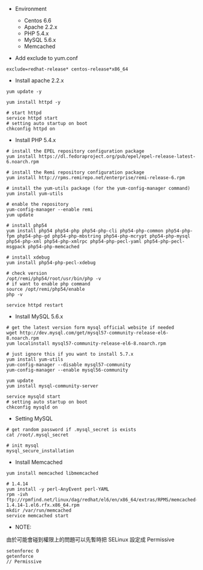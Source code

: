 - Environment
  - Centos 6.6
  - Apache 2.2.x
  - PHP 5.4.x
  - MySQL 5.6.x
  - Memcached

- Add exclude to yum.conf

```
exclude=redhat-release* centos-release*x86_64
```

- Install apache 2.2.x

```
yum update -y

yum install httpd -y

# start httpd
service httpd start
# setting auto startup on boot
chkconfig httpd on
```

- Install PHP 5.4.x

```
# install the EPEL repository configuration package
yum install https://dl.fedoraproject.org/pub/epel/epel-release-latest-6.noarch.rpm

# install the Remi repository configuration package
yum install http://rpms.remirepo.net/enterprise/remi-release-6.rpm

# install the yum-utils package (for the yum-config-manager command)
yum install yum-utils

# enable the repository
yum-config-manager --enable remi
yum update

# install php54
yum install php54 php54-php php54-php-cli php54-php-common php54-php-fpm php54-php-gd php54-php-mbstring php54-php-mcrypt php54-php-mysql php54-php-xml php54-php-xmlrpc php54-php-pecl-yaml php54-php-pecl-msgpack php54-php-memcached

# install xdebug
yum install php54-php-pecl-xdebug

# check version
/opt/remi/php54/root/usr/bin/php -v
# if want to enable php command
source /opt/remi/php54/enable
php -v

service httpd restart
```

- Install MySQL 5.6.x

```
# get the latest version form mysql official website if needed
wget http://dev.mysql.com/get/mysql57-community-release-el6-8.noarch.rpm
yum localinstall mysql57-community-release-el6-8.noarch.rpm

# just ignore this if you want to install 5.7.x
yum install yum-utils
yum-config-manager --disable mysql57-community
yum-config-manager --enable mysql56-community

yum update
yum install mysql-community-server

service mysqld start
# setting auto startup on boot
chkconfig mysqld on
```

- Setting MySQL

```
# get random password if .mysql_secret is exists
cat /root/.mysql_secret

# init mysql
mysql_secure_installation
```

- Install Memcached

```
yum install memcached libmemcached

# 1.4.14
yum install -y perl-AnyEvent perl-YAML
rpm -ivh ftp://rpmfind.net/linux/dag/redhat/el6/en/x86_64/extras/RPMS/memcached-1.4.14-1.el6.rfx.x86_64.rpm
mkdir /var/run/memcached
service memcached start
```


- NOTE:

由於可能會碰到權限上的問題可以先暫時把 SELinux 設定成 Permissive

```
setenforec 0
getenforce
// Permissive
```
